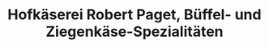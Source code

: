 ---
title: "Hofkäserei Robert Paget, Büffel- und Ziegenkäse-Spezialitäten"
url: /diendorf-am-kamp/hofkaeserei-robert-paget-bueffel-und-ziegenkaese-spezialitaeten/
shop: Hofladen
---